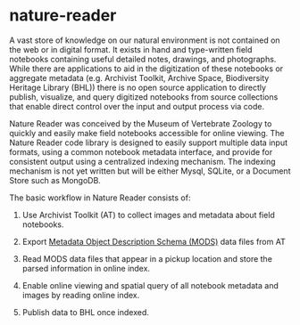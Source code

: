 # nature-reader

A vast store of knowledge on our natural environment is not contained on the web or in digital format. It exists in hand and type-written field notebooks containing useful detailed notes, drawings, and photographs.  While there are applications to aid in the digitization of these notebooks or aggregate metadata (e.g. Archivist Toolkit, Archive Space, Biodiversity Heritage Library (BHL)) there is no open source application to directly publish, visualize, and query digitized notebooks from source collections that enable direct control over the input and output process via code.

Nature Reader was conceived by the Museum of Vertebrate Zoology to quickly and easily make field notebooks accessible for online viewing.  The Nature Reader code library is designed to easily support multiple data input formats, using a common notebook metadata interface, and provide for consistent output using a centralized indexing mechanism.  The indexing mechanism is not yet written but will be either Mysql, SQLite, or a Document Store such as MongoDB.

The basic workflow in Nature Reader consists of:

1. Use Archivist Toolkit (AT) to collect images and metadata about field notebooks.

2. Export <a href='http://www.loc.gov/standards/mods/'>Metadata Object Description Schema (MODS)</a> data files from AT

3. Read MODS data files that appear in a pickup location and store the parsed information in online index.

4. Enable online viewing and spatial query of all notebook metadata and images by reading online index.

5. Publish data to BHL once indexed.
 
